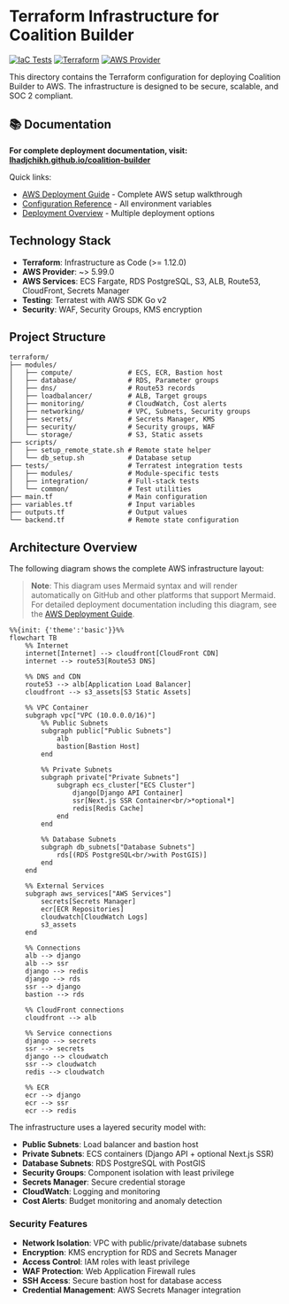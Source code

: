 # Terraform Infrastructure for Coalition Builder

[![IaC Tests](https://github.com/lhadjchikh/coalition-builder/actions/workflows/test_terraform.yml/badge.svg)](https://github.com/lhadjchikh/coalition-builder/actions/workflows/test_terraform.yml)
[![Terraform](https://img.shields.io/badge/terraform-1.12+-blue.svg)](https://www.terraform.io/)
[![AWS Provider](https://img.shields.io/badge/aws-5.99+-orange.svg)](https://registry.terraform.io/providers/hashicorp/aws/latest)

This directory contains the Terraform configuration for deploying Coalition Builder to AWS. The infrastructure is designed to be secure, scalable, and SOC 2 compliant.

## 📚 Documentation

**For complete deployment documentation, visit: [lhadjchikh.github.io/coalition-builder](https://lhadjchikh.github.io/coalition-builder/)**

Quick links:

- [AWS Deployment Guide](https://lhadjchikh.github.io/coalition-builder/deployment/aws/) - Complete AWS setup walkthrough
- [Configuration Reference](https://lhadjchikh.github.io/coalition-builder/reference/environment/) - All environment variables
- [Deployment Overview](https://lhadjchikh.github.io/coalition-builder/deployment/) - Multiple deployment options

## Technology Stack

- **Terraform**: Infrastructure as Code (>= 1.12.0)
- **AWS Provider**: ~> 5.99.0
- **AWS Services**: ECS Fargate, RDS PostgreSQL, S3, ALB, Route53, CloudFront, Secrets Manager
- **Testing**: Terratest with AWS SDK Go v2
- **Security**: WAF, Security Groups, KMS encryption

## Project Structure

```
terraform/
├── modules/
│   ├── compute/              # ECS, ECR, Bastion host
│   ├── database/             # RDS, Parameter groups
│   ├── dns/                  # Route53 records
│   ├── loadbalancer/         # ALB, Target groups
│   ├── monitoring/           # CloudWatch, Cost alerts
│   ├── networking/           # VPC, Subnets, Security groups
│   ├── secrets/              # Secrets Manager, KMS
│   ├── security/             # Security groups, WAF
│   └── storage/              # S3, Static assets
├── scripts/
│   ├── setup_remote_state.sh # Remote state helper
│   └── db_setup.sh           # Database setup
├── tests/                    # Terratest integration tests
│   ├── modules/              # Module-specific tests
│   ├── integration/          # Full-stack tests
│   └── common/               # Test utilities
├── main.tf                   # Main configuration
├── variables.tf              # Input variables
├── outputs.tf                # Output values
└── backend.tf                # Remote state configuration
```

## Architecture Overview

The following diagram shows the complete AWS infrastructure layout:

> **Note**: This diagram uses Mermaid syntax and will render automatically on GitHub and other platforms that support Mermaid. For detailed deployment documentation including this diagram, see the [AWS Deployment Guide](https://lhadjchikh.github.io/coalition-builder/deployment/aws/).

```mermaid
%%{init: {'theme':'basic'}}%%
flowchart TB
    %% Internet
    internet[Internet] --> cloudfront[CloudFront CDN]
    internet --> route53[Route53 DNS]

    %% DNS and CDN
    route53 --> alb[Application Load Balancer]
    cloudfront --> s3_assets[S3 Static Assets]

    %% VPC Container
    subgraph vpc["VPC (10.0.0.0/16)"]
        %% Public Subnets
        subgraph public["Public Subnets"]
            alb
            bastion[Bastion Host]
        end

        %% Private Subnets
        subgraph private["Private Subnets"]
            subgraph ecs_cluster["ECS Cluster"]
                django[Django API Container]
                ssr[Next.js SSR Container<br/>*optional*]
                redis[Redis Cache]
            end
        end

        %% Database Subnets
        subgraph db_subnets["Database Subnets"]
            rds[(RDS PostgreSQL<br/>with PostGIS)]
        end
    end

    %% External Services
    subgraph aws_services["AWS Services"]
        secrets[Secrets Manager]
        ecr[ECR Repositories]
        cloudwatch[CloudWatch Logs]
        s3_assets
    end

    %% Connections
    alb --> django
    alb --> ssr
    django --> redis
    django --> rds
    ssr --> django
    bastion --> rds

    %% CloudFront connections
    cloudfront --> alb

    %% Service connections
    django --> secrets
    ssr --> secrets
    django --> cloudwatch
    ssr --> cloudwatch
    redis --> cloudwatch

    %% ECR
    ecr --> django
    ecr --> ssr
    ecr --> redis
```

The infrastructure uses a layered security model with:

- **Public Subnets**: Load balancer and bastion host
- **Private Subnets**: ECS containers (Django API + optional Next.js SSR)
- **Database Subnets**: RDS PostgreSQL with PostGIS
- **Security Groups**: Component isolation with least privilege
- **Secrets Manager**: Secure credential storage
- **CloudWatch**: Logging and monitoring
- **Cost Alerts**: Budget monitoring and anomaly detection

### Security Features

- **Network Isolation**: VPC with public/private/database subnets
- **Encryption**: KMS encryption for RDS and Secrets Manager
- **Access Control**: IAM roles with least privilege
- **WAF Protection**: Web Application Firewall rules
- **SSH Access**: Secure bastion host for database access
- **Credential Management**: AWS Secrets Manager integration
